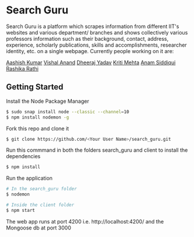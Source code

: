 # Search Guru

Search Guru is a platform which scrapes information from different IIT's websites and various department/ branches and shows collectively various professors information such as their background, contact, address, experience, scholarly publications, skills and accomplishments, researcher identity, etc. on a single webpage. Currently people working on it are:

[Aashish Kumar](https://www.facebook.com/akumar118)
[Vishal Anand](https://www.facebook.com/vishal.nnd1)
[Dheeraj Yadav](https://www.facebook.com/dheeraj.168)
[Kriti Mehta](https://www.facebook.com/Kriti.Mehta02)
[Anam Siddiqui](https://www.facebook.com/profile.php?id=100017591984045)
[Rashika Rathi](https://www.facebook.com/rashika.sinha.75)

## Getting Started

Install the Node Package Manager 
```bash
$ sudo snap install node --classic --channel=10
$ npm install nodemon -g
```

Fork this repo and clone it
```bash
$ git clone https://github.com/<Your User Name>/search_guru.git
```

Run this commmand in both the folders search_guru and client to install the dependencies
```bash
$ npm install
```

Run the application
```bash
# In the search_guru folder
$ nodemon

# Inside the client folder
$ npm start
```

The web app runs at port 4200 i.e. http://localhost:4200/ and the Mongoose db at port 3000